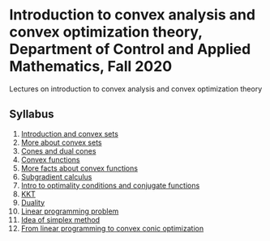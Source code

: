 # Introduction to convex analysis and convex optimization theory, Department of Control and Applied Mathematics, Fall 2020
Lectures on introduction to convex analysis and convex optimization theory

## Syllabus

1. [Introduction and convex sets](./01-IntroConvSets/lecture1.pdf)
2. [More about convex sets](./02-ConvSetsCones/lecture2.pdf)
3. [Cones and dual cones](./03-DualCones/lecture3.pdf)
4. [Convex functions](./04-ConvexFunc/lecture4.pdf)
5. [More facts about convex functions](./05-LipConvSubgrad/lecture5.pdf)
6. [Subgradient calculus](./06-Subgrad/lecture6.pdf)
7. [Intro to optimality conditions and conjugate functions](./07-ConjFunc/lecture7.pdf)
8. [KKT]()
9. [Duality]()
10. [Linear programming problem]()
11. [Idea of simplex method]()
12. [From linear programming to convex conic optimization]()




